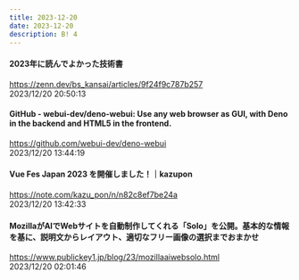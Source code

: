 ```yaml
---
title: 2023-12-20
date: 2023-12-20
description: B! 4
---
```


#### 2023年に読んでよかった技術書
https://zenn.dev/bs_kansai/articles/9f24f9c787b257<br>
2023/12/20 20:50:13<br>


#### GitHub - webui-dev/deno-webui: Use any web browser as GUI, with Deno in the backend and HTML5 in the frontend.
https://github.com/webui-dev/deno-webui<br>
2023/12/20 13:44:19<br>


#### Vue Fes Japan 2023 を開催しました！｜kazupon
https://note.com/kazu_pon/n/n82c8ef7be24a<br>
2023/12/20 13:42:33<br>


#### MozillaがAIでWebサイトを自動制作してくれる「Solo」を公開。基本的な情報を基に、説明文からレイアウト、適切なフリー画像の選択までおまかせ
https://www.publickey1.jp/blog/23/mozillaaiwebsolo.html<br>
2023/12/20 02:01:46<br>


